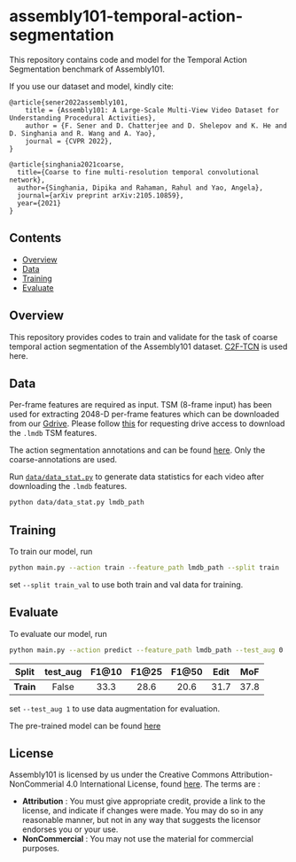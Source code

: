 # assembly101-temporal-action-segmentation
This repository contains code and model for the Temporal Action Segmentation benchmark of Assembly101.

If you use our dataset and model, kindly cite:
```
@article{sener2022assembly101,
    title = {Assembly101: A Large-Scale Multi-View Video Dataset for Understanding Procedural Activities},
    author = {F. Sener and D. Chatterjee and D. Shelepov and K. He and D. Singhania and R. Wang and A. Yao},
    journal = {CVPR 2022},
}

@article{singhania2021coarse,
  title={Coarse to fine multi-resolution temporal convolutional network},
  author={Singhania, Dipika and Rahaman, Rahul and Yao, Angela},
  journal={arXiv preprint arXiv:2105.10859},
  year={2021}
}
```

## Contents
* [Overview](#overview)
* [Data](#data)
* [Training](#training)
* [Evaluate](#evaluate)

## Overview

This repository provides codes to train and validate for the task of coarse temporal action segmentation of the Assembly101 dataset. [C2F-TCN](https://github.com/dipika-singhania) is used here. 

## Data

Per-frame features are required as input. TSM (8-frame input) has been used for extracting 2048-D per-frame features which can be downloaded from our [Gdrive](https://drive.google.com/drive/folders/1nh8PHwEw04zxkkkKlfm4fsR3IPEDvLKj). Please follow [this](https://github.com/assembly-101/assembly101-download-scripts) for requesting drive access to download the `.lmdb` TSM features.

The action segmentation annotations and can be found [here](https://github.com/assembly-101/assembly101-annotations). Only the coarse-annotations are used.

Run [`data/data_stat.py`](data/data_stat.py) to generate data statistics for each video after downloading the `.lmdb` features.

```bash
python data/data_stat.py lmdb_path
```

## Training

To train our model, run

```bash
python main.py --action train --feature_path lmdb_path --split train
```

set `--split train_val` to use both train and val data for training.

## Evaluate

To evaluate our model, run  

```bash
python main.py --action predict --feature_path lmdb_path --test_aug 0
```

|  Split     | test_aug | F1@10 | F1@25 | F1@50 | Edit | MoF|
|:-------:|:--------:|:--------:|:---------:|:---------:|:--------:|:--------:|
| **Train** |    False   |   33.3   |   28.6    |    20.6   |   31.7   |    37.8   |

set `--test_aug 1` to use data augmentation for evaluation.

The pre-trained model can be found [here](https://drive.google.com/file/d/1Y_vibCBhq6w3hN8ufi7UAXmkxorxilV7/view?usp=sharing)


## License
Assembly101 is licensed by us under the Creative Commons Attribution-NonCommerial 4.0 International License, found [here](https://creativecommons.org/licenses/by-nc/4.0/). The terms are :
- **Attribution** : You must give appropriate credit, provide a link to the license, and indicate if changes were made. You may do so in any reasonable manner, but not in any way that suggests the licensor endorses you or your use.
- **NonCommercial** : You may not use the material for commercial purposes.